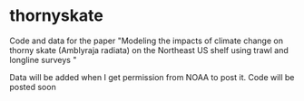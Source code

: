 # thornyskate
Code and data for the paper "Modeling the impacts of climate change on thorny skate (Amblyraja radiata) on the Northeast US shelf using trawl and longline surveys "

Data will be added when I get permission from NOAA to post it. Code will be posted soon
